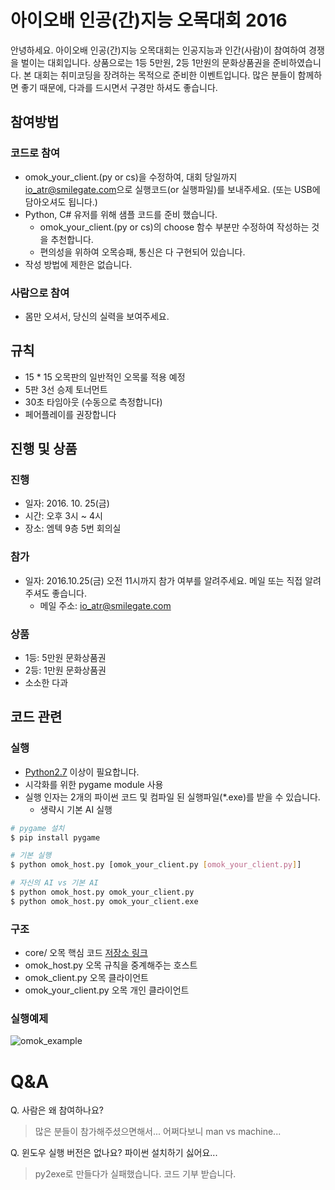 # 아이오배 인공(간)지능 오목대회 2016
안녕하세요. 아이오배 인공(간)지능 오목대회는 인공지능과 인간(사람)이 참여하여 경쟁을 벌이는 대회입니다. 상품으로는 1등 5만원, 2등 1만원의 문화상품권을 준비하였습니다. 본 대회는 취미코딩을 장려하는 목적으로 준비한 이벤트입니다. 많은 분들이 함께하면 좋기 때문에, 다과를 드시면서 구경만 하셔도 좋습니다.


## 참여방법
### 코드로 참여
- omok_your_client.(py or cs)을 수정하여, 대회 당일까지 [io_atr@smilegate.com](mailto:io_atr@smilegate.com)으로 실행코드(or 실행파일)를 보내주세요. (또는 USB에 담아오셔도 됩니다.)
- Python, C# 유저를 위해 샘플 코드를 준비 했습니다.
    - omok_your_client.(py or cs)의 choose 함수 부분만 수정하여 작성하는 것을 추천합니다.
    - 편의성을 위하여 오목승패, 통신은 다 구현되어 있습니다.
- 작성 방법에 제한은 없습니다.

### 사람으로 참여
- 몸만 오셔서, 당신의 실력을 보여주세요.


## 규칙
- 15 * 15 오목판의 일반적인 오목룰 적용 예정
- 5판 3선 승제 토너먼트
- 30초 타임아웃 (수동으로 측정합니다)
- 페어플레이를 권장합니다

## 진행 및 상품
### 진행
- 일자: 2016. 10. 25(금)
- 시간: 오후 3시 ~ 4시
- 장소: 엠텍 9층 5번 회의실

### 참가
- 일자: 2016.10.25(금) 오전 11시까지 참가 여부를 알려주세요. 메일 또는 직접 알려주셔도 좋습니다.
    - 메일 주소: [io_atr@smilegate.com](mailto:io_atr@smilegate.com)

### 상품
- 1등: 5만원 문화상품권
- 2등: 1만원 문화상품권
- 소소한 다과


## 코드 관련
### 실행
- [Python2.7](https://www.python.org/downloads/) 이상이 필요합니다.
- 시각화를 위한 pygame module 사용
- 실행 인자는 2개의 파이썬 코드 및 컴파일 된 실행파일(*.exe)를 받을 수 있습니다.
  - 생략시 기본 AI 실행

```bash
# pygame 설치
$ pip install pygame

# 기본 실행
$ python omok_host.py [omok_your_client.py [omok_your_client.py]]

# 자신의 AI vs 기본 AI
$ python omok_host.py omok_your_client.py
$ python omok_host.py omok_your_client.exe
```

### 구조
- core/ 오목 핵심 코드 [저장소 링크](https://github.com/ioatr/omok)
- omok_host.py 오목 규칙을 중계해주는 호스트
- omok_client.py 오목 클라이언트
- omok_your_client.py 오목 개인 클라이언트

### 실행예제
![omok_example](https://cloud.githubusercontent.com/assets/760514/20297318/4d463e2e-ab53-11e6-8762-ab7219dc978d.gif)


# Q&A
Q. 사람은 왜 참여하나요?
> 많은 분들이 참가해주셨으면해서... 어쩌다보니 man vs machine...

Q. 윈도우 실행 버전은 없나요? 파이썬 설치하기 싫어요...
> py2exe로 만들다가 실패했습니다. 코드 기부 받습니다.
